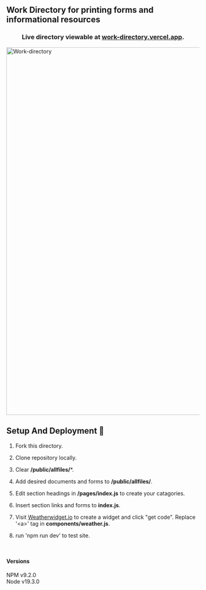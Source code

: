 ## Work Directory for printing forms and informational resources
 <h3 align="center" >
    Live directory viewable at <a href="https://work-directory.vercel.app/">work-directory.vercel.app</a>.
 </h3>

<img width="959" alt="Work-directory" src="https://github.com/MarineNewt/ScribeWorkDir/assets/38538941/a5b8dcfb-059c-47d0-ae3d-066d360ac877">

 
 ## Setup And Deployment 🔧

1. Fork this directory.

2. Clone repository locally.

3. Clear **/public/allfiles/***.

4. Add desired documents and forms to **/public/allfiles/**.

5. Edit section headings in **/pages/index.js** to create your catagories.

6. Insert section links and forms to **index.js**.

7. Visit <a href="https://weatherwidget.io/" target="_blank" rel="noopener noreferrer">Weatherwidget.io</a> to create a widget and click "get code". Replace '\<a>' tag in **components/weather.js**.

8. run 'npm run dev' to test site. 
   
    <br>  

#### Versions
NPM v9.2.0  
Node v19.3.0
